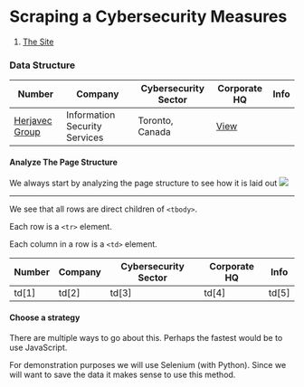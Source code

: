 # Scraping a Cybersecurity Measures

1. [The Site](https://cybersecurityventures.com/cybersecurity-500-list/#home/?view_1_per_page=500&view_1_page=1)


### Data Structure

Number | Company | Cybersecurity Sector | Corporate HQ | Info
 --- |--- | --- | --- | ---
[Herjavec Group](http://www.herjavecgroup.com/) | Information Security Services | Toronto, Canada | [View](https://cybersecurityventures.com/cybersecurity-500-list/#home/viewdetails/54c916122239d0df404c9988?ref=view_1_per_page%3D500%26view_1_page%3D1)


#### Analyze The Page Structure

We always start by analyzing the page structure to see how it is laid out
![](https://thumbs.gfycat.com/BothHardClam-size_restricted.gif)
***

We see that all rows are direct children of ```<tbody>```.

Each row is a ```<tr>``` element.

Each column in a row is a ```<td>``` element.

Number | Company | Cybersecurity Sector | Corporate HQ | Info
--- | --- | --- | --- | ---
td[1] | td[2] | td[3] | td[4] | td[5]

#### Choose a strategy

There are multiple ways to go about this. Perhaps the fastest would be to use JavaScript.

For demonstration purposes we will use Selenium (with Python). Since we will want to save the data it makes sense to use this method.

